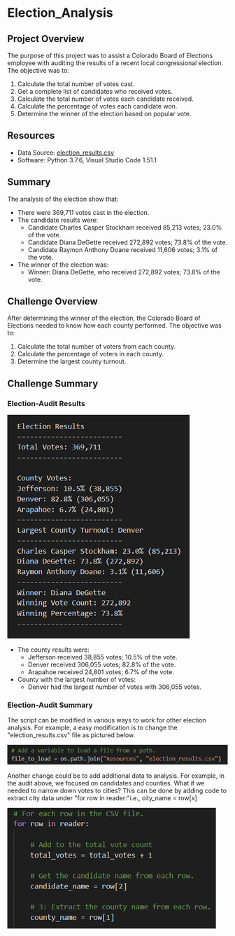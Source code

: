 # Election_Analysis

## Project Overview
The purpose of this project was to assist a Colorado Board of Elections employee with auditing the results of a recent local congressional election. The objective was to:

1. Calculate the total number of votes cast.
2. Get a complete list of candidates who received votes.
3. Calculate the total number of votes each candidate received.
4. Calculate the percentage of votes each candidate won.
5. Determine the winner of the election based on popular vote.

## Resources
- Data Source: [election_results.csv](Resources/election_results.csv)
- Software: Python 3.7.6, Visual Studio Code 1.51.1

## Summary
The analysis of the election show that:

- There were 369,711 votes cast in the election.
- The candidate results were:
    - Candidate Charles Casper Stockham received 85,213 votes; 23.0% of the vote.
    - Candidate Diana DeGette received 272,892 votes; 73.8% of the vote.
    - Candidate Raymon Anthony Doane received 11,606 votes; 3.1% of the vote.
- The winner of the election was:
    - Winner: Diana DeGette, who received 272,892 votes; 73.8% of the vote.

## Challenge Overview
After determining the winner of the election, the Colorado Board of Elections needed to know how each county performed. The objective was to:

1. Calculate the total number of voters from each county.
2. Calculate the percentage of voters in each county.
3. Determine the largest county turnout.

## Challenge Summary

### Election-Audit Results
![Election Analysis Results](Resources/election_results.png)

- The county results were:
    - Jefferson received 38,855 votes; 10.5% of the vote.
    - Denver received 306,055 votes; 82.8% of the vote.
    - Arapahoe received 24,801 votes; 6.7% of the vote.
- County with the largest number of votes:
    - Denver had the largest number of votes with 306,055 votes.

### Election-Audit Summary

The script can be modified in various ways to work for other election analysis. For example, a easy modification is to change the "election_results.csv" file as pictured below.

![Load File Code](Resources/load_save.png)

Another change could be to add additional data to analysis. For example, in the audit above, we focused on candidates and counties. What if we needed to narrow down votes to cities? This can be done by adding code to extract city data under "for row in reader:"i.e., city_name = row[x]

![Row Code](Resources/row_code.png)
